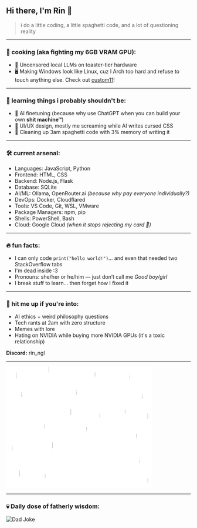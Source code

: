 ## Hi there, I'm Rin 👋

> i do a little coding, a little spaghetti code, and a lot of questioning reality

---

### 🧠 cooking (aka fighting my 6GB VRAM GPU):
- 🧠 Uncensored local LLMs on toaster-tier hardware
- 🖥️ Making Windows look like Linux, cuz I Arch too hard and refuse to touch anything else. Check out [custom11](https://github.com/Rin-ngl/custom11)!

---

### 🌱 learning things i probably shouldn't be:
- 🤖 AI finetuning (because why use ChatGPT when you can build your own **shit machine™**)
- 🎨 UI/UX design, mostly me screaming while AI writes cursed CSS
- 🧼 Cleaning up 3am spaghetti code with 3% memory of writing it

---

### 🛠️ current arsenal:
- Languages: JavaScript, Python  
- Frontend: HTML, CSS  
- Backend: Node.js, Flask  
- Database: SQLite  
- AI/ML: Ollama, OpenRouter.ai *(because why pay everyone individually?)*  
- DevOps: Docker, Cloudflared  
- Tools: VS Code, Git, WSL, VMware  
- Package Managers: npm, pip  
- Shells: PowerShell, Bash  
- Cloud: Google Cloud *(when it stops rejecting my card 😤)*

---

### 🔥 fun facts:
- I can only code `print("hello world!")`... and even that needed two StackOverflow tabs
- I'm dead inside :3
- Pronouns: she/her or he/him — just don’t call me *Good boy/girl*
- I break stuff to learn... then forget how I fixed it

---

### 💬 hit me up if you're into:
- AI ethics + weird philosophy questions
- Tech rants at 2am with zero structure
- Memes with lore
- Hating on NVIDIA while buying more NVIDIA GPUs (it's a toxic relationship)

**Discord:** rin_ngl

---

![cute katze](./assets/katze.gif)

---

### 💀 Daily dose of fatherly wisdom:
![Dad Joke](https://readme-jokes.vercel.app/api?theme=tokyonight&hideBorder)
